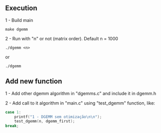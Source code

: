 ## Execution
1 - Build main

```
make dgemm
```

2 - Run with "n" or not (matrix order). Default n = 1000
```
./dgemm <n>
```
or 
```
./dgemm
```

## Add new function

1 - Add other dgemm algorithm in "dgemms.c" and include it in dgemm.h

2 - Add call to it algorithm in "main.c" using "test_dgemm" function, like:
```c
case 1:
    printf("1 - DGEMM sem otimização\n\n");
    test_dgemm(n, dgemm_first);
break;
```
